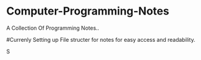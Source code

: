 # Computer-Programming-Notes
A Collection Of Programming Notes..

#Currenly Setting up File structer for notes for easy access and readability.


S

